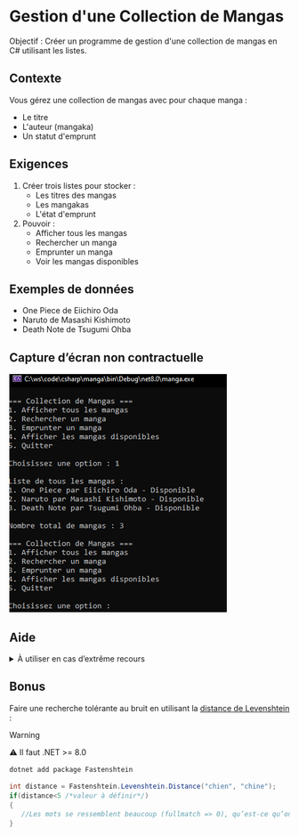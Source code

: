 # Gestion d'une Collection de Mangas

Objectif : Créer un programme de gestion d'une collection de mangas en C# utilisant les listes.

## Contexte
Vous gérez une collection de mangas avec pour chaque manga :

- Le titre
- L'auteur (mangaka)
- Un statut d'emprunt

## Exigences

1. Créer trois listes pour stocker :
    - Les titres des mangas
    - Les mangakas
    - L'état d'emprunt
2. Pouvoir :
    - Afficher tous les mangas
    - Rechercher un manga
    - Emprunter un manga
    - Voir les mangas disponibles
   
## Exemples de données
- One Piece de Eiichiro Oda
- Naruto de Masashi Kishimoto
- Death Note de Tsugumi Ohba

## Capture d’écran non contractuelle

![manga.png](manga.png)

## Aide

<details>
<summary>À utiliser en cas d’extrême recours</summary>

```csharp
using System;
using System.Collections.Generic;

class Program
{
    static void Main(string[] args)
    {
        // Création des trois listes parallèles
        List<string> titres = new List<string>();
        List<string> mangakas = new List<string>();
        List<bool> estEmprunte = new List<bool>();

        // Ajout de quelques mangas
        titres.Add("One Piece");
        mangakas.Add("Eiichiro Oda");
        estEmprunte.Add(false);

        titres.Add("Naruto");
        mangakas.Add("Masashi Kishimoto");
        estEmprunte.Add(false);

        titres.Add("Death Note");
        mangakas.Add("Tsugumi Ohba");
        estEmprunte.Add(false);

        while (true)
        {
            Console.WriteLine("\n=== Collection de Mangas ===");
            Console.WriteLine("1. Afficher tous les mangas");
            Console.WriteLine("2. Rechercher un manga");
            Console.WriteLine("3. Emprunter un manga");
            Console.WriteLine("4. Afficher les mangas disponibles");
            Console.WriteLine("5. Quitter");

            Console.Write("\nChoisissez une option : ");
            string choix = Console.ReadLine();

            if (choix == "1") // Afficher tous les mangas
            {
                Console.WriteLine("\nListe de tous les mangas :");
                for (int i = 0; i < titres.Count; i++)
                {
                    string status = estEmprunte[i] ? "Emprunté" : "Disponible";
                    Console.WriteLine($"{i + 1}. {titres[i]} par {mangakas[i]} - {status}");
                }
                Console.WriteLine($"\nNombre total de mangas : {titres.Count}");
            }
            else if (choix == "2") // Rechercher un manga
            {
                Console.Write("\nEntrez le titre du manga à rechercher : ");
                string recherche = Console.ReadLine();

                bool trouve = false;
                for (int i = 0; i < titres.Count; i++)
                {
                    if (titres[i].ToLower() == recherche.ToLower())
                    {
                        string status = estEmprunte[i] ? "Emprunté" : "Disponible";
                        Console.WriteLine($"Manga trouvé : {titres[i]} par {mangakas[i]} - {status}");
                        trouve = true;
                        break;
                    }
                }
                if (!trouve)
                {
                    Console.WriteLine("Manga non trouvé.");
                }
            }
            else if (choix == "3") // Emprunter un manga
            {
                Console.Write("\nEntrez le titre du manga à emprunter : ");
                string titre = Console.ReadLine();

                bool trouve = false;
                for (int i = 0; i < titres.Count; i++)
                {
                    if (titres[i].ToLower() == titre.ToLower())
                    {
                        if (!estEmprunte[i])
                        {
                            estEmprunte[i] = true;
                            Console.WriteLine("Manga emprunté avec succès !");
                        }
                        else
                        {
                            Console.WriteLine("Ce manga est déjà emprunté.");
                        }
                        trouve = true;
                        break;
                    }
                }
                if (!trouve)
                {
                    Console.WriteLine("Manga non trouvé.");
                }
            }
            else if (choix == "4") // Afficher les mangas disponibles
            {
                Console.WriteLine("\nMangas disponibles :");
                bool aucunManga = true;
                
                for (int i = 0; i < titres.Count; i++)
                {
                    if (!estEmprunte[i])
                    {
                        Console.WriteLine($"{i + 1}. {titres[i]} par {mangakas[i]}");
                        aucunManga = false;
                    }
                }

                if (aucunManga)
                {
                    Console.WriteLine("Aucun manga disponible actuellement.");
                }
            }
            else if (choix == "5") // Quitter
            {
                break;
            }
            else
            {
                Console.WriteLine("Option invalide !");
            }
        }
    }
}
```

</details>

## Bonus
Faire une recherche tolérante au bruit en utilisant la 
[distance de Levenshtein](https://fr.wikipedia.org/wiki/Distance_de_Levenshtein) :

> [!WARNING]
> ⚠ Il faut .NET >= 8.0

```shell
dotnet add package Fastenshtein
```

```csharp
int distance = Fastenshtein.Levenshtein.Distance("chien", "chine");
if(distance<5 /*valeur à définir*/)
{
   //Les mots se ressemblent beaucoup (fullmatch => 0), qu’est-ce qu’on fait ?
}
```